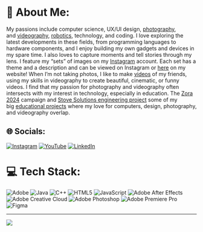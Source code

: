 # 💫 About Me:
My passions include computer science, UX/UI design, [photography](https://liamwalker.me/photography/), and [videography](https://liamwalker.me/videos/), [robotics](https://liamwalker.me/ftc-robotics/), technology, and coding. I love exploring the latest developments in these fields, from programming languages to hardware components, and I enjoy building my own gadgets and devices in my spare time. I also loves to capture moments and tell stories through my lens. I feature my “sets” of images on my [Instagram](https://www.instagram.com/liamwalker.me/) account. Each set has a theme and a description and can be viewed on Instagram or [here](https://liamwalker.me/photography/) on my website! When I’m not taking photos, I like to make [videos](https://liamwalker.me/videos/) of my friends, using my skills in videography to create beautiful, cinematic, or funny videos. I find that my passion for photography and videography often intersects with my interest in technology, especially in education. The [Zora 2024](https://liamwalker.me/zora2024/) campaign and [Stove Solutions engineering project](https://liamwalker.me/stovesolutions/) some of my big [educational projects](https://liamwalker.me/educational/) where my love for computers, design, photography, and videography overlap.


## 🌐 Socials:
[![Instagram](https://img.shields.io/badge/Instagram-%23E4405F.svg?logo=Instagram&logoColor=white)](https://instagram.com/https://www.instagram.com/liamwalker.me) [![YouTube](https://img.shields.io/badge/YouTube-%23FF0000.svg?logo=YouTube&logoColor=white)](https://youtube.com/@https://www.youtube.com/@liamwalkerme) [![LinkedIn](https://img.shields.io/badge/LinkedIn-%230077B5.svg?logo=linkedin&logoColor=white)](https://linkedin.com/in/https://www.linkedin.com/in/liamrwalker/) 

# 💻 Tech Stack:
![Adobe](https://img.shields.io/badge/adobe-%23FF0000.svg?style=for-the-badge&logo=adobe&logoColor=white)
![Java](https://img.shields.io/badge/java-%23ED8B00.svg?style=for-the-badge&logo=openjdk&logoColor=white) 
![C++](https://img.shields.io/badge/c++-%2300599C.svg?style=for-the-badge&logo=c%2B%2B&logoColor=white) 
![HTML5](https://img.shields.io/badge/html5-%23E34F26.svg?style=for-the-badge&logo=html5&logoColor=white) 
![JavaScript](https://img.shields.io/badge/javascript-%23323330.svg?style=for-the-badge&logo=javascript&logoColor=%23F7DF1E)
![Adobe After Effects](https://img.shields.io/badge/Adobe%20After%20Effects-9999FF.svg?style=for-the-badge&logo=Adobe%20After%20Effects&logoColor=white)
![Adobe Creative Cloud](https://img.shields.io/badge/Adobe%20Creative%20Cloud-DA1F26.svg?style=for-the-badge&logo=Adobe%20Creative%20Cloud&logoColor=white)
![Adobe Photoshop](https://img.shields.io/badge/adobe%20photoshop-%2331A8FF.svg?style=for-the-badge&logo=adobe%20photoshop&logoColor=white)
![Adobe Premiere Pro](https://img.shields.io/badge/Adobe%20Premiere%20Pro-9999FF.svg?style=for-the-badge&logo=Adobe%20Premiere%20Pro&logoColor=white)
![Figma](https://img.shields.io/badge/figma-%23F24E1E.svg?style=for-the-badge&logo=figma&logoColor=white)

---
[![](https://visitcount.itsvg.in/api?id=LiamWalkerMe&icon=0&color=0)](https://visitcount.itsvg.in)

<!-- Proudly created with GPRM ( https://gprm.itsvg.in ) -->
